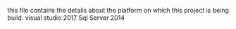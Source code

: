 this file contains the details about the platform on which this project is being build.
visual studio 2017
Sql Server 2014
